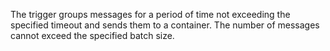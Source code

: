 The trigger groups messages for a period of time not exceeding the specified timeout and sends them to a container. The number of messages cannot exceed the specified batch size.